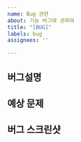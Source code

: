 ```yaml
---
name: Bug 관련
about: 기능 버그에 관하여
title: "[BUG]"
labels: bug
assignees: ''

---
```


## 버그설명
>
## 예상 문제
>
## 버그 스크린샷
